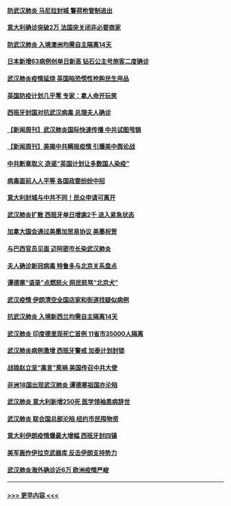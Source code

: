 #### [防武汉肺炎 马尼拉封城 警荷枪管制进出](../pages/prog202/a102800083.md?t=03152232) 
#### [意大利确诊突破2万 法国突关闭非必要商家](../pages/prog202/a102800071.md?t=03152232) 
#### [防武汉肺炎 入境澳洲均需自主隔离14天](../pages/prog202/a102800049.md?t=03152232) 
#### [日本新增63病例创单日新高 钻石公主号旅客二度确诊](../pages/prog202/a102800002.md?t=03152232) 
#### [武汉肺炎疫情延烧 英国陷恐慌性抢购民生用品](../pages/prog202/a102799980.md?t=03152232) 
#### [英国防疫计划几乎零 专家：拿人命开玩笑](../pages/prog202/a102799943.md?t=03152232) 
#### [西班牙封国对抗武汉病毒 总理夫人确诊](../pages/prog202/a102799930.md?t=03152232) 
#### [【新闻周刊】武汉肺炎国际快速传播 中共试图甩锅](../pages/prog202/a102799845.md?t=03152232) 
#### [【新闻周刊】美揭中共瞒报疫情  引爆美中舆论战](../pages/prog202/a102799836.md?t=03152232) 
#### [中共断章取义 造谣“英国计划让多数国人染疫”](../pages/prog202/a102799810.md?t=03152232) 
#### [病毒面前人人平等 各国政要纷纷中招](../pages/prog202/a102799720.md?t=03152232) 
#### [意大利封城与中共不同！民众申请可离开](../pages/prog202/a102799706.md?t=03152232) 
#### [武汉肺炎扩散 西班牙单日增逾2千 进入紧急状态](../pages/prog202/a102799649.md?t=03152232) 
#### [加拿大国会通过美墨加贸易协议  美墨祝贺](../pages/prog202/a102799636.md?t=03152232) 
#### [与巴西官员见面 迈阿密市长染武汉肺炎](../pages/prog202/a102799484.md?t=03152232) 
#### [夫人确诊新冠病毒 特鲁多与北京关系盘点](../pages/prog202/a102799474.md?t=03152232) 
#### [谭德塞“语录”点燃怒火 网民怒骂“北京犬”](../pages/prog202/a102799480.md?t=03152232) 
#### [武汉疫情 伊朗清空全国店家和街道找疑似病例](../pages/prog202/a102799451.md?t=03152232) 
#### [抗武汉肺炎 入境新西兰均需自主隔离14天](../pages/prog202/a102799406.md?t=03152232) 
#### [武汉肺炎 印度德里现死亡首例 11省市35000人隔离](../pages/prog202/a102799379.md?t=03152232) 
#### [武汉肺炎病例激增 西班牙警戒 加泰计划封锁](../pages/prog202/a102799338.md?t=03152232) 
#### [战狼赵立坚“毒言”惹祸 美国传召中共大使](../pages/prog202/a102799314.md?t=03152232) 
#### [非洲18国出现武汉肺炎 谭德塞祖国亦沦陷](../pages/prog202/a102799302.md?t=03152232) 
#### [武汉肺炎 意大利新增250死 医学领袖患病辞世](../pages/prog202/a102799253.md?t=03152232) 
#### [武汉肺炎 联合国总部沦陷 纽约市民囤物资](../pages/prog202/a102799239.md?t=03152232) 
#### [意大利伊朗疫情爆最大增幅 西班牙封四镇](../pages/prog202/a102798969.md?t=03152232) 
#### [美军轰炸伊拉克武器库 反击伊朗支持势力](../pages/prog202/a102799127.md?t=03152232) 
#### [武汉肺炎海外确诊近6万 欧洲疫情严峻](../pages/prog202/a102799147.md?t=03152232) 

----
#### [ >>> 更早内容 <<< ](../indexes/prog202-earlier.md)
